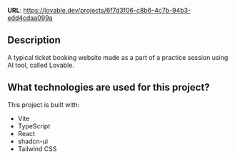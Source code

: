 
**URL**: https://lovable.dev/projects/6f7d3f06-c8b6-4c7b-94b3-edd4cdaa099a

## Description
A typical ticket booking website made as a part of a practice session using AI tool, called Lovable.
## What technologies are used for this project?

This project is built with:

- Vite
- TypeScript
- React
- shadcn-ui
- Tailwind CSS

